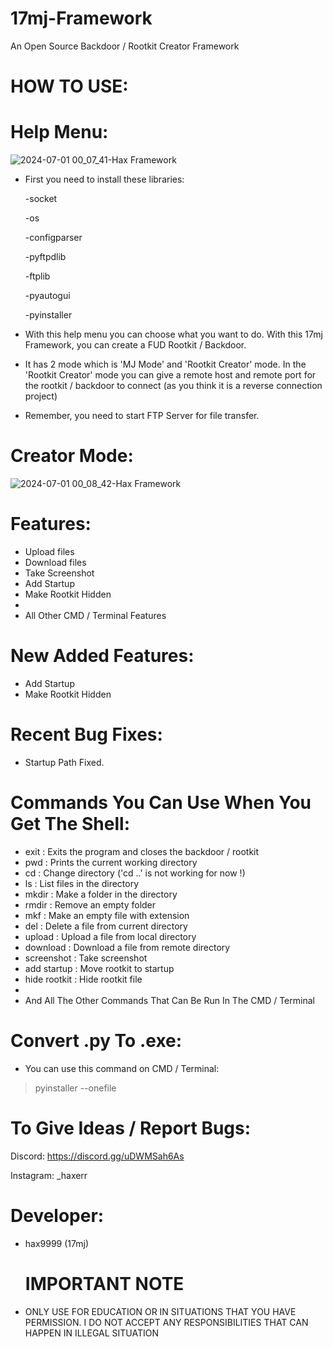 # 17mj-Framework
An Open Source Backdoor / Rootkit Creator Framework

# HOW TO USE:

# Help Menu:

![2024-07-01 00_07_41-Hax Framework](https://github.com/haxerr9/17mj-Framework/assets/148996577/dbe6b96e-0fbe-4a40-bd7e-f1cbd7b0b027)

- First you need to install these libraries:

  -socket

  -os

   -configparser

   -pyftpdlib

   -ftplib

   -pyautogui

   -pyinstaller

  

- With this help menu you can choose what you want to do. With this 17mj Framework, you can create a FUD Rootkit / Backdoor.

- It has 2 mode which is 'MJ Mode' and 'Rootkit Creator' mode. In the 'Rootkit Creator' mode you can give a remote host and remote port for the rootkit / backdoor to connect (as you think it is a reverse connection project)

- Remember, you need to start FTP Server for file transfer.

# Creator Mode:
 
![2024-07-01 00_08_42-Hax Framework](https://github.com/haxerr9/17mj-Framework/assets/148996577/784b8c5b-5864-466d-bf46-8aabe7bf171f)



# Features:
- Upload files
- Download files
- Take Screenshot
- Add Startup
- Make Rootkit Hidden
- 
- All Other CMD / Terminal Features

# New Added Features:
- Add Startup
- Make Rootkit Hidden

# Recent Bug Fixes:
- Startup Path Fixed.


# Commands You Can Use When You Get The Shell:
- exit                   : Exits the program and closes the backdoor / rootkit
- pwd                    : Prints the current working directory
- cd <PATH>              : Change directory ('cd ..' is not working for now !)
- ls                     : List files in the directory
- mkdir <FOLDER NAME>    : Make a folder in the directory
- rmdir <FOLDER NAME>    : Remove an empty folder
- mkf <FILE NAME>        : Make an empty file with extension
- del <FILE NAME>        : Delete a file from current directory
- upload <FILE NAME>     : Upload a file from local directory
- download <FILE NAME>   : Download a file from remote directory
- screenshot             : Take screenshot
- add startup            : Move rootkit to startup
- hide rootkit           : Hide rootkit file
- 
- And All The Other Commands That Can Be Run In The CMD / Terminal

# Convert .py To .exe:

- You can use this command on CMD / Terminal:

> pyinstaller --onefile <pythonfile>

# To Give Ideas / Report Bugs:

Discord: https://discord.gg/uDWMSah6As

Instagram: _haxerr

# Developer:
- hax9999 (17mj)

   # IMPORTANT NOTE

- ONLY USE FOR EDUCATION OR IN SITUATIONS THAT YOU HAVE PERMISSION. I DO NOT ACCEPT ANY RESPONSIBILITIES THAT CAN HAPPEN IN ILLEGAL SITUATION

